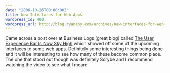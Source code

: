 ```yaml
---
date: "2006-10-26T00:00:00Z"
title: New Interfaces for Web Apps
wordpress_id: 400
wordpress_url: http://blog.ryaneby.com/archives/new-interfaces-for-web-apps/
---
```

Came across a post over at Business Logs (great blog) called <a href="http://businesslogs.com/design_and_usability/the_user_experience_bar_is_now_sky_high.php">The User Experience Bar Is Now Sky High</a> which showed off some of the upcoming interfaces to some web apps. Definitely some interesting things being done and it will be interesting to see how many of these become common place. The one that stood out though was definitely Scrybe and I recommend watching the video to see what I mean:

<object width="425" height="350"><param name="movie" value="http://www.youtube.com/v/1u3ekzwnYxw"></param><param name="wmode" value="transparent"></param><embed src="http://www.youtube.com/v/1u3ekzwnYxw" type="application/x-shockwave-flash" wmode="transparent" width="425" height="350"></embed></object>
